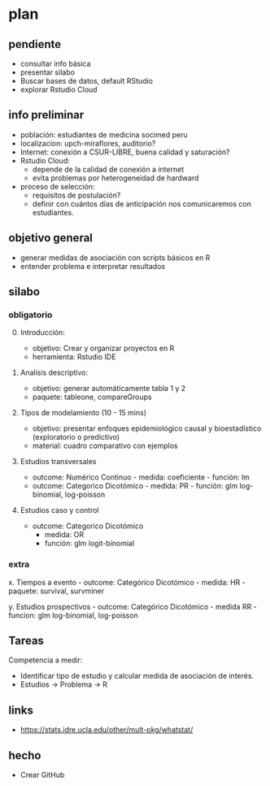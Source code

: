 # plan

## pendiente
- consultar info básica
- presentar silabo
- Buscar bases de datos, default RStudio
- explorar Rstudio Cloud

## info preliminar

- población: estudiantes de medicina socimed peru
- localizacion: upch-miraflores, auditorio?
- Internet: conexión a CSUR-LIBRE, buena calidad y saturación?
- Rstudio Cloud: 
  - depende de la calidad de conexión a internet
  - evita problemas por heterogeneidad de hardward
- proceso de selección:
  - requisitos de postulación?
  - definir con cuántos días de anticipación nos comunicaremos con estudiantes.

## objetivo general

- generar medidas de asociación con scripts básicos en R
- entender problema e interpretar resultados

## silabo

### obligatorio

0. Introducción: 
	- objetivo: Crear y organizar proyectos en R
  	- herramienta: Rstudio IDE
1. Analisis descriptivo:
  	- objetivo: generar automáticamente tabla 1 y 2
  	- paquete: tableone, compareGroups
2. Tipos de modelamiento (10 - 15 mins)
  	- objetivo: presentar enfoques epidemiológico causal y bioestadístico (exploratorio o predictivo)
  	- material: cuadro comparativo con ejemplos
3. Estudios transversales
	- outcome: Numérico Continuo
    		- medida: coeficiente
    		- función: lm
	- outcome: Categorico Dicotómico
    		- medida: PR
    		- función: glm log-binomial, log-poisson

4. Estudios caso y control
	- outcome: Categorico Dicotómico
    	- medida: OR
    	- función: glm logit-binomial

### extra

x. Tiempos a evento
  	- outcome: Categórico Dicotómico
    		- medida: HR
    		- paquete: survival, survminer

y. Estudios prospectivos
	- outcome: Categórico Dicotómico
    		- medida RR
    		- funcion: glm log-binomial, log-poisson

## Tareas

Competencia a medir: 

- Identificar tipo de estudio y calcular medida de asociación de interés.
- Estudios -> Problema -> R

## links

- https://stats.idre.ucla.edu/other/mult-pkg/whatstat/

## hecho

- Crear GitHub
